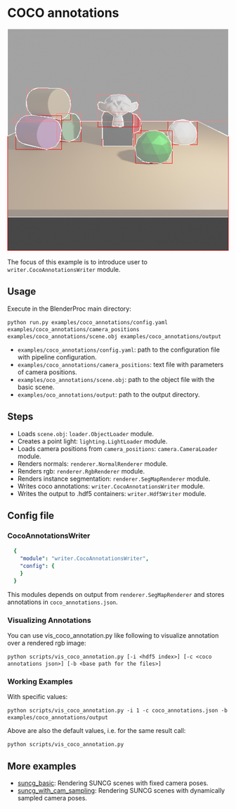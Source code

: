 # COCO annotations

![](rendering.png)

The focus of this example is to introduce user to `writer.CocoAnnotationsWriter` module.

## Usage

Execute in the BlenderProc main directory:

```
python run.py examples/coco_annotations/config.yaml examples/coco_annotations/camera_positions examples/coco_annotations/scene.obj examples/coco_annotations/output
```

* `examples/coco_annotations/config.yaml`: path to the configuration file with pipeline configuration.
* `examples/coco_annotations/camera_positions`: text file with parameters of camera positions.
* `examples/oco_annotations/scene.obj`: path to the object file with the basic scene.
* `examples/oco_annotations/output`: path to the output directory.

## Steps

* Loads `scene.obj`: `loader.ObjectLoader` module.
* Creates a point light: `lighting.LightLoader` module.
* Loads camera positions from `camera_positions`: `camera.CameraLoader` module.
* Renders normals: `renderer.NormalRenderer` module.
* Renders rgb: `renderer.RgbRenderer` module.
* Renders instance segmentation: `renderer.SegMapRenderer` module.
* Writes coco annotations: `writer.CocoAnnotationsWriter` module.
* Writes the output to .hdf5 containers: `writer.Hdf5Writer` module.

## Config file

### CocoAnnotationsWriter

```yaml
  {
    "module": "writer.CocoAnnotationsWriter",
    "config": {
    }
  }
```

This modules depends on output from `renderer.SegMapRenderer` and stores annotations in `coco_annotations.json`.

### Visualizing Annotations

You can use vis_coco_annotation.py like following to visualize annotation over a rendered rgb image:

```
python scripts/vis_coco_annotation.py [-i <hdf5 index>] [-c <coco annotations json>] [-b <base path for the files>]
```

### Working Examples

With specific values:

```
python scripts/vis_coco_annotation.py -i 1 -c coco_annotations.json -b examples/coco_annotations/output
```

Above are also the default values, i.e. for the same result call:

```
python scripts/vis_coco_annotation.py
```

## More examples

* [suncg_basic](../suncg_basic): Rendering SUNCG scenes with fixed camera poses.
* [suncg_with_cam_sampling](../suncg_with_cam_sampling): Rendering SUNCG scenes with dynamically sampled camera poses.